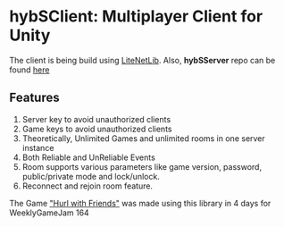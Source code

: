 # hybSClient: Multiplayer Client for Unity

The client is being build using [LiteNetLib](https://github.com/RevenantX/LiteNetLib). 
Also, **hybSServer** repo can be found [here](https://github.com/rjproz/hybSServer)

## Features
1. Server key to avoid unauthorized clients
2. Game keys to avoid unauthorized clients
3. Theoretically, Unlimited Games and unlimited rooms in one server instance
4. Both Reliable and UnReliable Events
5. Room supports various parameters like game version, password, public/private mode and lock/unlock.
6. Reconnect and rejoin room feature.


The Game ["Hurl with Friends"](https://hybriona.itch.io/hurl-with-friends) was made using this library in 4 days for WeeklyGameJam 164
